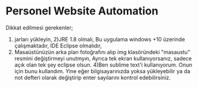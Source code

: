 # Personel Website Automation 
 Dikkat edilmesi gerekenler;
1) jarları yükleyin,
2)JRE 1.8 olmalı, Bu uygulama windows +10 üzerinde çalışmaktadır, IDE Eclipse olmalıdır,
3) Masaüstünüzün arka plan fotoğrafını alıp img klasöründeki "masaustu" resmini değiştirmeyi unutmyın,
Ayrıca tek ekran kullanıyorsanız, sadece açık olan tek şey eclipse olsun.
4)Ben sublime text'i kullanıyorum. Onun için bunu kullandım. Yine eğer bilgisayarınızda yoksa yükleyebilir ya da not defteri olarak değiştirip enter sayılarını kontrol edebilirsiniz.

